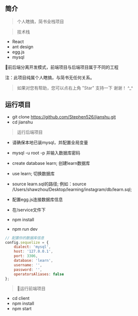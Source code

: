 ## 简介

> 个人瞎搞，简书全栈项目

> 技术栈


- React
- ant design
- egg.js
- mysql

前后端分离开发模式，前端项目与后端项目属于不同的工程

注：此项目纯属个人瞎搞，与简书无任何关系。

> 如果对您有帮助，您可以点右上角 "Star" 支持一下 谢谢！ ^_^


## 运行项目

* git clone https://github.com/Stephen526/jianshu.git
* cd jianshu

> 运行后端项目

* 请确保本地已装mysql，并配置全局变量
* mysql -u root -p 并输入数据库密码
* create database learn; 创建learn数据库
* use learn;  切换数据库
* source learn.sql的路径; 例如：source /Users/shawzhou/Desktop/learning/instagram/db/learn.sql;
* 配置egg.js连接数据库信息


* 在/service文件下
* npm install
* npm run dev

```javascript
// 配置你的数据库信息
config.sequelize = {
    dialect: 'mysql',
    host: '127.0.0.1',
    port: 3306,
    database: 'learn',
    username: '', 
    password: '', 
    operatorsAliases: false
};
```

> 运行前端项目

* cd client
* npm install
* npm start
